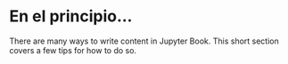 En el principio...
=======================

There are many ways to write content in Jupyter Book. This short section
covers a few tips for how to do so.
